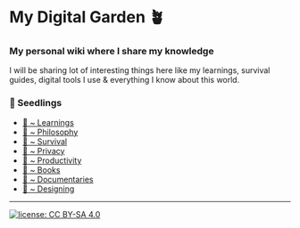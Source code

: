 # My Digital Garden 🪴
### My personal wiki where I share my knowledge
I will be sharing lot of interesting things here like my learnings, survival guides, digital tools I use & everything I know about this world. 

### 🌻 Seedlings 

* [🌱 ~ Learnings](/Learnings/)
* [🌱 ~ Philosophy](/Philosophy/)
* [🌱 ~ Survival](/Survival/)
* [🌱 ~ Privacy](/Privacy/)
* [🌱 ~ Productivity](/Productivity)
* [🌱 ~ Books](/Books)
* [🌱 ~ Documentaries](/Documentaries)
* [🌱 ~ Designing](/Designing)

---
[![license: CC BY-SA 4.0](https://polarhive.ml/assets/badges/cc-by-sa-4.svg)](https://creativecommons.org/licenses/by-sa/4.0/)

